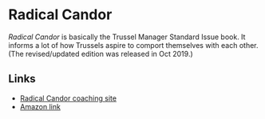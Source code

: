 # Radical Candor

_Radical Candor_ is basically the Trussel Manager Standard Issue book. It informs a lot of how Trussels aspire to comport themselves with each other. (The revised/updated edition was released in Oct 2019.)

## Links

- [Radical Candor coaching site](https://www.radicalcandor.com/)
- [Amazon link](https://www.amazon.com/Radical-Candor-Revised-Kick-Ass-Humanity/dp/1250235375)
